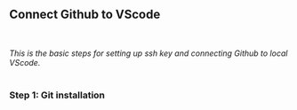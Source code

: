 ## **Connect Github to VScode**
<br>

*This is the basic steps for setting up ssh key and connecting Github to local VScode.*
<br>
<br>

### **Step 1: Git installation**
